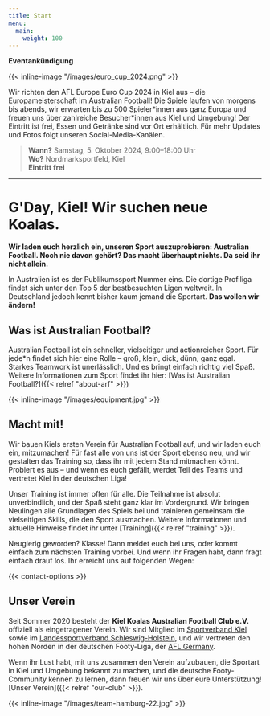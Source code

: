 ```yaml
---
title: Start
menu:
  main:
    weight: 100
---
```


**Eventankündigung**

{{< inline-image "/images/euro_cup_2024.png" >}}

Wir richten den AFL Europe Euro Cup 2024 in Kiel aus –
die Europameisterschaft im Australian Football!
Die Spiele laufen von morgens bis abends,
wir erwarten bis zu 500 Spieler\*innen aus ganz Europa
und freuen uns über zahlreiche Besucher\*innen
aus Kiel und Umgebung!
Der Eintritt ist frei,
Essen und Getränke sind vor Ort erhältlich.
Für mehr Updates und Fotos folgt unseren Social-Media-Kanälen.

> **Wann?** Samstag, 5. Oktober 2024, 9:00–18:00 Uhr  
> **Wo?** Nordmarksportfeld, Kiel  
> **Eintritt frei**

---

# G'Day, Kiel! Wir suchen neue Koalas.

**Wir laden euch herzlich ein,
unseren Sport auszuprobieren: Australian Football.
Noch nie davon gehört?
Das macht überhaupt nichts.
Da seid ihr nicht allein.**

In Australien ist es der Publikumssport Nummer eins.
Die dortige Profiliga findet sich unter den Top 5 der bestbesuchten Ligen weltweit.
In Deutschland jedoch kennt bisher kaum jemand die Sportart.
**Das wollen wir ändern!**

## Was ist Australian Football?

Australian Football ist ein schneller, vielseitiger und actionreicher Sport.
Für jede\*n findet sich hier eine Rolle –
groß, klein, dick, dünn, ganz egal.
Starkes Teamwork ist unerlässlich.
Und es bringt einfach richtig viel Spaß.
Weitere Informationen zum Sport findet ihr hier:
[Was ist Australian Football?]({{< relref "about-arf" >}})

{{< inline-image "/images/equipment.jpg" >}}

## Macht mit!

Wir bauen Kiels ersten Verein für Australian Football auf,
und wir laden euch ein, mitzumachen!
Für fast alle von uns ist der Sport ebenso neu,
und wir gestalten das Training so,
dass ihr mit jedem Stand mitmachen könnt.
Probiert es aus –
und wenn es euch gefällt,
werdet Teil des Teams und vertretet Kiel in der deutschen Liga!

Unser Training ist immer offen für alle.
Die Teilnahme ist absolut unverbindlich,
und der Spaß steht ganz klar im Vordergrund.
Wir bringen Neulingen alle Grundlagen des Spiels bei
und trainieren gemeinsam die vielseitigen Skills, die den Sport ausmachen.
Weitere Informationen und aktuelle Hinweise findet ihr unter
[Training]({{< relref "training" >}}).

Neugierig geworden?
Klasse!
Dann meldet euch bei uns, oder kommt einfach zum nächsten Training vorbei.
Und wenn ihr Fragen habt, dann fragt einfach drauf los.
Ihr erreicht uns auf folgenden Wegen:

{{< contact-options >}}

## Unser Verein

Seit Sommer 2020 besteht der **Kiel Koalas Australian Football Club e.V.**
offiziell als eingetragener Verein.
Wir sind Mitglied im [Sportverband Kiel](http://www.sportverband-kiel.de/)
sowie im [Landessportverband Schleswig-Holstein](https://www.lsv-sh.de/),
und wir vertreten den hohen Norden in der deutschen Footy-Liga,
der [AFL Germany](http://www.aflg.de/).

Wenn ihr Lust habt,
mit uns zusammen den Verein aufzubauen,
die Sportart in Kiel und Umgebung bekannt zu machen,
und die deutsche Footy-Community kennen zu lernen,
dann freuen wir uns über eure Unterstützung!
[Unser Verein]({{< relref "our-club" >}}).

{{< inline-image "/images/team-hamburg-22.jpg" >}}
